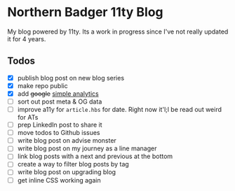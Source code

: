 # Northern Badger 11ty Blog

My blog powered by 11ty. Its a work in progress since I've not really updated it for 4 years.

## Todos

- [x] publish blog post on new blog series
- [x] make repo public
- [x] add ~~google~~ [simple analytics](https://www.simpleanalytics.com/)
- [ ] sort out post meta & OG data
- [ ] improve a11y for `article.hbs` for date. Right now it'l;l be read out weird for ATs
- [ ] prep LinkedIn post to share it
- [ ] move todos to Github issues
- [ ] write blog post on advise monster
- [ ] write blog post on my journey as a line manager
- [ ] link blog posts with a next and previous at the bottom
- [ ] create a way to filter blog posts by tag
- [ ] write blog post on upgrading blog
- [ ] get inline CSS working again
